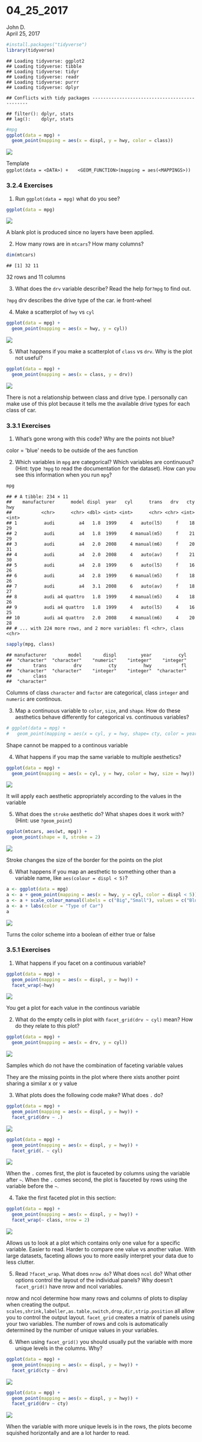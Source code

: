 # 04_25_2017
John D.  
April 25, 2017  




```r
#install.packages("tidyverse")
library(tidyverse)
```

```
## Loading tidyverse: ggplot2
## Loading tidyverse: tibble
## Loading tidyverse: tidyr
## Loading tidyverse: readr
## Loading tidyverse: purrr
## Loading tidyverse: dplyr
```

```
## Conflicts with tidy packages ----------------------------------------------
```

```
## filter(): dplyr, stats
## lag():    dplyr, stats
```


```r
#mpg
ggplot(data = mpg) +
  geom_point(mapping = aes(x = displ, y = hwy, color = class))
```

![](04_25_2017_files/figure-html/3.2.1-1.png)<!-- -->

Template  
`ggplot(data = <DATA>) + `
`  <GEOM_FUNCTION>(mapping = aes(<MAPPINGS>))`

### 3.2.4 Exercises  

1. Run `ggplot(data = mpg)` what do you see?

```r
ggplot(data = mpg)
```

![](04_25_2017_files/figure-html/3.2.4.1-1.png)<!-- -->

A blank plot is produced since no layers have been applied.

2. How many rows are in `mtcars`? How many columns?


```r
dim(mtcars)
```

```
## [1] 32 11
```

32 rows and 11 columns

3. What does the `drv` variable describe? Read the help for`?mpg` to find out.

`?mpg` drv describes the drive type of the car. ie front-wheel

4. Make a scatterplot of `hwy` vs `cyl`


```r
ggplot(data = mpg) +
  geom_point(mapping = aes(x = hwy, y = cyl))
```

![](04_25_2017_files/figure-html/3.2.4.4-1.png)<!-- -->

5. What happens if you make a scatterplot of `class` vs `drv`. Why is the plot not useful?


```r
ggplot(data = mpg) +
  geom_point(mapping = aes(x = class, y = drv))
```

![](04_25_2017_files/figure-html/3.2.4.5-1.png)<!-- -->

There is not a relationship between class and drive type. I personally can make use of this plot because it tells me the available drive types for each class of car.

### 3.3.1 Exercises  

1. What’s gone wrong with this code? Why are the points not blue?  

color = 'blue' needs to be outside of the aes function

2. Which variables in `mpg` are categorical? Which variables are continuous? (Hint: type `?mpg` to read the documentation for the dataset). How can you see this information when you run `mpg`?


```r
mpg
```

```
## # A tibble: 234 × 11
##    manufacturer      model displ  year   cyl      trans   drv   cty   hwy
##           <chr>      <chr> <dbl> <int> <int>      <chr> <chr> <int> <int>
## 1          audi         a4   1.8  1999     4   auto(l5)     f    18    29
## 2          audi         a4   1.8  1999     4 manual(m5)     f    21    29
## 3          audi         a4   2.0  2008     4 manual(m6)     f    20    31
## 4          audi         a4   2.0  2008     4   auto(av)     f    21    30
## 5          audi         a4   2.8  1999     6   auto(l5)     f    16    26
## 6          audi         a4   2.8  1999     6 manual(m5)     f    18    26
## 7          audi         a4   3.1  2008     6   auto(av)     f    18    27
## 8          audi a4 quattro   1.8  1999     4 manual(m5)     4    18    26
## 9          audi a4 quattro   1.8  1999     4   auto(l5)     4    16    25
## 10         audi a4 quattro   2.0  2008     4 manual(m6)     4    20    28
## # ... with 224 more rows, and 2 more variables: fl <chr>, class <chr>
```

```r
sapply(mpg, class)
```

```
## manufacturer        model        displ         year          cyl 
##  "character"  "character"    "numeric"    "integer"    "integer" 
##        trans          drv          cty          hwy           fl 
##  "character"  "character"    "integer"    "integer"  "character" 
##        class 
##  "character"
```

Columns of class `character` and `factor` are categorical, class `integer` and `numeric` are continous.

3. Map a continuous variable to `color`, `size`, and `shape`. How do these aesthetics behave differently for categorical vs. continuous variables?


```r
# ggplot(data = mpg) +
#   geom_point(mapping = aes(x = cyl, y = hwy, shape= cty, color = year, size = cyl))
```

Shape cannot be mapped to a continous variable

4. What happens if you map the same variable to multiple aesthetics?


```r
ggplot(data = mpg) +
  geom_point(mapping = aes(x = cyl, y = hwy, color = hwy, size = hwy))
```

![](04_25_2017_files/figure-html/3.3.1.4-1.png)<!-- -->

It will apply each aesthetic appropriately according to the values in the variable

5. What does the `stroke` aesthetic do? What shapes does it work with? (Hint: use `?geom_point`)


```r
ggplot(mtcars, aes(wt, mpg)) +
  geom_point(shape = 8, stroke = 2)
```

![](04_25_2017_files/figure-html/3.3.1.5-1.png)<!-- -->

Stroke changes the size of the border for the points on the plot

6. What happens if you map an aesthetic to something other than a variable name, like `aes(colour = displ < 5)`?


```r
a <- ggplot(data = mpg)
a <- a + geom_point(mapping = aes(x = hwy, y = cyl, color = displ < 5))
a <- a + scale_colour_manual(labels = c("Big","Small"), values = c("Blue","Red"))
a <- a + labs(color = "Type of Car")
a
```

![](04_25_2017_files/figure-html/3.3.1.6-1.png)<!-- -->

Turns the color scheme into a boolean of either true or false

### 3.5.1 Exercises

1. What happens if you facet on a continuous variable?


```r
ggplot(data = mpg) + 
  geom_point(mapping = aes(x = displ, y = hwy)) + 
  facet_wrap(~hwy)
```

![](04_25_2017_files/figure-html/3.5.1.1-1.png)<!-- -->

You get a plot for each value in the continous variable

2. What do the empty cells in plot with `facet_grid(drv ~ cyl)` mean? How do they relate to this plot?


```r
ggplot(data = mpg) + 
  geom_point(mapping = aes(x = drv, y = cyl))
```

![](04_25_2017_files/figure-html/3.5.1.2-1.png)<!-- -->

Samples which do not have the combination of faceting variable values

They are the missing points in the plot where there xists another point sharing a similar x or y value

3. What plots does the following code make? What does `.` do?


```r
ggplot(data = mpg) + 
  geom_point(mapping = aes(x = displ, y = hwy)) +
  facet_grid(drv ~ .)
```

![](04_25_2017_files/figure-html/3.5.1.3-1.png)<!-- -->

```r
ggplot(data = mpg) + 
  geom_point(mapping = aes(x = displ, y = hwy)) +
  facet_grid(. ~ cyl)
```

![](04_25_2017_files/figure-html/3.5.1.3-2.png)<!-- -->

When the `.` comes first, the plot is fauceted by columns using the variable after `~`. When the `.` comes second, the plot is fauceted by rows using the variable before the `~`.

4. Take the first faceted plot in this section:


```r
ggplot(data = mpg) + 
  geom_point(mapping = aes(x = displ, y = hwy)) + 
  facet_wrap(~ class, nrow = 2)
```

![](04_25_2017_files/figure-html/3.5.1.4-1.png)<!-- -->

Allows us to look at a plot which contains only one value for a specific variable. Easier to read. Harder to compare one value vs another value. With large datasets, faceting allows you to more easily interpret your data due to less clutter.

5. Read `?facet_wrap`. What does `nrow do`? What does `ncol` do? What other options control the layout of the individual panels? Why doesn’t `facet_grid()` have nrow and ncol variables.

nrow and ncol determine how many rows and columns of plots to display when creating the output. `scales,shrink,labeller,as.table,switch,drop,dir,strip.position` all allow you to control the output layout. `facet_grid` creates a matrix of panels using your two variables. The number of rows and cols is automatically determined by the number of unique values in your variables.

6. When using `facet_grid()` you should usually put the variable with more unique levels in the columns. Why?


```r
ggplot(data = mpg) + 
  geom_point(mapping = aes(x = displ, y = hwy)) +
  facet_grid(cty ~ drv)
```

![](04_25_2017_files/figure-html/3.5.1.6-1.png)<!-- -->

```r
ggplot(data = mpg) + 
  geom_point(mapping = aes(x = displ, y = hwy)) +
  facet_grid(drv ~ cty)
```

![](04_25_2017_files/figure-html/3.5.1.6-2.png)<!-- -->

When the variable with more unique levels is in the rows, the plots become squished horizontally and are a lot harder to read.
